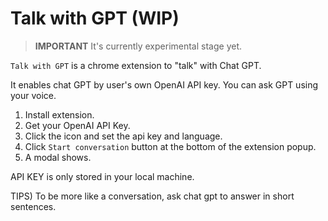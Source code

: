 
# Talk with GPT (WIP)

> **IMPORTANT** 
> It's currently experimental stage yet.

`Talk with GPT` is a chrome extension to "talk" with Chat GPT.

It enables chat GPT by user's own OpenAI API key.
You can ask GPT using your voice.

1. Install extension.
2. Get your OpenAI API Key.
3. Click the icon and set the api key and language.
4. Click `Start conversation` button at the bottom of the extension popup.
5. A modal shows.

API KEY is only stored in your local machine.

TIPS)
To be more like a conversation, ask chat gpt to answer in short sentences.